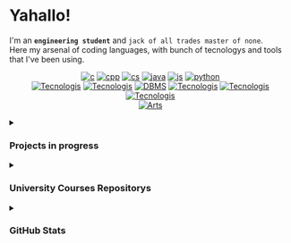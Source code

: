 <!-- ** Raven's Soul **
<p align="center">
   <img src="" alt="Raven's Soul"/>
</p>
-->
# Yahallo!
I'm an **`engineering student`** and `jack of all trades master of none`.<br>
Here my arsenal of coding languages, with bunch of tecnologys and tools that I've been using.
<!-- ***C/C++/C#/Java/JavaScript -ish Developer*** -->

<!--[![php](https://skillicons.dev/icons?i=php)]() -->
<!-- [![Coding Languages](https://skillicons.dev/icons?i=c,cpp,cs,java,js,python,php)]()-->
<!--[![Tecnologis](https://skillicons.dev/icons?i=bash,git,cmake,postman,nodejs,react,replit)]()-->
<div align="center">
   
[![c](https://skillicons.dev/icons?i=c)](https://github.com/Raven-s-Soul/Data-Structures-and-Algorithms)
[![cpp](https://skillicons.dev/icons?i=cpp)]()
[![cs](https://skillicons.dev/icons?i=cs)]()
[![java](https://skillicons.dev/icons?i=java)](https://github.com/Raven-s-Soul/OOP-ObjectOrientedProgramming)
[![js](https://skillicons.dev/icons?i=js)]()
[![python](https://skillicons.dev/icons?i=python)]()</br>
[![Tecnologis](https://skillicons.dev/icons?i=unreal)](https://www.unrealengine.com)
[![Tecnologis](https://skillicons.dev/icons?i=unity)](https://unity.com/)
[![DBMS](https://skillicons.dev/icons?i=mysql,mongodb)](https://en.wikipedia.org/wiki/Database) 
[![Tecnologis](https://skillicons.dev/icons?i=react)](https://react.dev/)
[![Tecnologis](https://skillicons.dev/icons?i=postman)](https://www.postman.com/)
[![Tecnologis](https://skillicons.dev/icons?i=cmake)](https://cmake.org/)</br>
[![Arts](https://skillicons.dev/icons?i=ps,ae,pr,ai,blender)]()
<!-- [![University](https://skillicons.dev/icons?i=matlab)]() -->
</div>



<!-- Projects in progress -->

<details>
<summary><h3>Projects in progress</h3></summary>
<p align="center" >
   <!-- <a href="https://github.com/Raven-s-Soul/"> <img align="center" alt = "" src="https://github-readme-stats.vercel.app/api/pin/?username=raven-s-soul&hide=html,&hide_border=true&theme=github_dark&repo="></a> -->
   <a href="https://github.com/Raven-s-Soul/GitMe"> <img align="center" alt = "GitMe" src="https://github-readme-stats.vercel.app/api/pin/?username=raven-s-soul&hide=html,&hide_border=true&theme=github_dark&repo=GitMe"></a>
   <a href="https://github.com/Raven-s-Soul/DearMath"> <img align="center" alt = "DearMath" src="https://github-readme-stats.vercel.app/api/pin/?username=raven-s-soul&hide=html,&hide_border=true&theme=github_dark&repo=DearMath"></a> 
   <a href="https://github.com/Raven-s-Soul/Momento-FabricMod"> <img align="center" alt = "Momento-FabricMod" src="https://github-readme-stats.vercel.app/api/pin/?username=raven-s-soul&hide=html,&hide_border=true&theme=github_dark&repo=Momento-FabricMod"></a>
</p> 
</details>

<!-- University Courses Repositorys -->

<details>
<summary><h3>University Courses Repositorys</h3></summary>
 
<p align="center" >
   <!-- <a href="https://github.com/Raven-s-Soul/"> <img align="center" alt = "" src="https://github-readme-stats.vercel.app/api/pin/?username=raven-s-soul&hide=html,&hide_border=true&theme=github_dark&repo="> </a> -->
   <a href="https://github.com/Raven-s-Soul/Data-Structures-and-Algorithms"> <img align="center" alt = "Data-Structures-and-Algorithms" src="https://github-readme-stats.vercel.app/api/pin/?username=raven-s-soul&hide=html,&hide_border=true&theme=github_dark&repo=Data-Structures-and-Algorithms"></a>
   <a href="https://github.com/Raven-s-Soul/OOP-ObjectOrientedProgramming"> <img align="center" alt = "OOP-ObjectOrientedProgramming" src="https://github-readme-stats.vercel.app/api/pin/?username=raven-s-soul&hide=html,&hide_border=true&theme=github_dark&repo=OOP-ObjectOrientedProgramming"> </a>
   <a href="https://github.com/Raven-s-Soul/SistemiOperativi"> <img align="center" alt = "SistemiOperativi" src="https://github-readme-stats.vercel.app/api/pin/?username=raven-s-soul&hide=html,&hide_border=true&theme=github_dark&repo=SistemiOperativi"></a>
   <a href="https://github.com/Raven-s-Soul/Basi-di-dati"> <img align="center" alt = "Basi di dati" src="https://github-readme-stats.vercel.app/api/pin/?username=raven-s-soul&hide=html,&hide_border=true&theme=github_dark&repo=Basi-di-dati"></a>
   <a href="https://github.com/Raven-s-Soul/IT-Fundamentals"> <img align="center" alt = "IT-Fundamentals" src="https://github-readme-stats.vercel.app/api/pin/?username=raven-s-soul&hide=html,&hide_border=true&theme=github_dark&repo=IT-Fundamentals"></a>
   <a href="https://github.com/Raven-s-Soul/Mobile-Computing"> <img align="center" alt = "Mobile-Computing" src="https://github-readme-stats.vercel.app/api/pin/?username=raven-s-soul&hide=html,&hide_border=true&theme=github_dark&repo=Mobile-Computing"></a>
   <a href="https://github.com/Raven-s-Soul/DamnatioMemoriae"> <img align="center" alt = "DamnatioMemoriae" src="https://github-readme-stats.vercel.app/api/pin/?username=raven-s-soul&hide=html,&hide_border=true&theme=github_dark&repo=DamnatioMemoriae"></a>

</p> 
</details>



<!-- Grafica statistiche -->
<details>
<summary><h3>GitHub Stats</h3></summary>
<p align="center" >
   <img align="center" alt = "GitHub Stats" src="https://github-readme-stats.vercel.app/api?username=raven-s-soul&hide_border=true&show_icons=true&theme=github_dark">
   <img align="center" alt = "Top Language" src="https://github-readme-stats.vercel.app/api/top-langs/?username=raven-s-soul&hide=html,&hide_border=true&theme=github_dark">
</p>
</details>



<!--
- About: 
- Blog: 
- Telegram: [@Raven_s_Soul](https://t.me/Raven_s_Soul) 
- Discord: - 
- GameDev/Design Portfolio: [Link](https://raven-s-soul.github.io/portfolio/) -->
<!-- - Email: [sariotedesco@gmail.com](mailto:sariotedesco@gmail.com)-->
